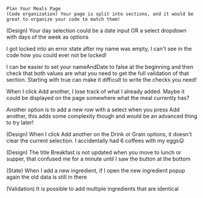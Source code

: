 <!-- You have some code in your script.js file that only relates to a single page (such as sign up/sign in). Consider splitting this into its own .js file that can be used on those pages html files. If you do this, there's less of a need to check if elements exist on the page, which will reduce some of the if checks you need to make. -->

<!-- A form is meant to be a single container for a collection of inputs rather than multiple tiny forms.

A form is usually used when you want to send the input values to a server, in your case, you could build the whole page without a form element and then use your event listener on the submit button to process the form data -->

    Plan Your Meals Page
    (Code organization) Your page is split into sections, and it would be great to organize your code to match them!

(Design) Your day selection could be a date input OR a select dropdown with days of the week as options

I got locked into an error state after my name was empty, I can't see in the code how you could ever not be locked!

I can be easier to set your nameAndDate to false at the beginning and then check that both values are what you need to get the full validation of that section. Starting with true can make it difficult to write the checks you need!

When I click Add another, I lose track of what I already added. Maybe it could be displayed on the page somewhere what the meal currently has?

Another option is to add a new row with a select when you press Add another, this adds some complexity though and would be an advanced thing to try later!

(Design) When I click Add another on the Drink or Grain options, it doesn't clear the current selection. I accidentally had 6 coffees with my eggs:stuck_out_tongue:

(Design) The title Breakfast is not updated when you move to lunch or supper, that confused me for a minute until I saw the button at the bottom

(State) When I add a new ingredient, if I open the new ingredient popup again the old data is still in there

(Validation) It is possible to add multiple ingredients that are identical
